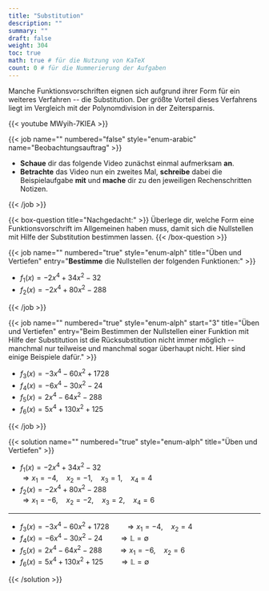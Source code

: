 ```yaml
---
title: "Substitution"
description: ""
summary: ""
draft: false
weight: 304
toc: true
math: true # für die Nutzung von KaTeX
count: 0 # für die Nummerierung der Aufgaben
---
```


Manche Funktionsvorschriften eignen sich aufgrund ihrer Form für ein weiteres Verfahren -- die Substitution.
Der größte Vorteil dieses Verfahrens liegt im Vergleich mit der Polynomdivision in der Zeitersparnis.

{{< youtube MWyih-7KIEA >}}

{{< job name="" numbered="false" style="enum-arabic" name="Beobachtungsauftrag" >}}

- **Schaue** dir das folgende Video zunächst einmal aufmerksam **an**.
- **Betrachte** das Video nun ein zweites Mal, **schreibe** dabei die Beispielaufgabe **mit** und **mache** dir zu den jeweiligen Rechenschritten Notizen.

{{< /job >}}

{{< box-question title="Nachgedacht:" >}}
    Überlege dir, welche Form eine Funktionsvorschrift im Allgemeinen haben muss, damit sich die Nullstellen mit Hilfe der Substitution bestimmen lassen.
{{< /box-question >}}

{{< job name="" numbered="true" style="enum-alph" title="Üben und Vertiefen" entry="**Bestimme** die Nullstellen der folgenden Funktionen:" >}}

- $f_1(x) = -2x^4 + 34x^2 - 32$
- $f_2(x) = -2x^4 + 80x^2 - 288$

{{< /job >}}

{{< job name="" numbered="true" style="enum-alph" start="3" title="Üben und Vertiefen" entry="Beim Bestimmen der Nullstellen einer Funktion mit Hilfe der Substitution ist die Rücksubstitution nicht immer möglich -- manchmal nur teilweise und manchmal sogar überhaupt nicht. Hier sind einige Beispiele dafür." >}}

- $f_3(x) = -3x^4 - 60x^2 + 1728$
- $f_4(x) = -6x^4 - 30x^2 - 24$
- $f_5(x) = 2x^4 - 64x^2 - 288$
- $f_6(x) = 5x^4 + 130x^2 + 125$

{{< /job >}}

{{< solution name="" numbered="true" style="enum-alph" title="Üben und Vertiefen" >}}

- $f_1(x) = -2x^4 + 34x^2 - 32$ \
$\Rightarrow x_1=-4, \quad x_2=-1, \quad x_3=1, \quad x_4=4$
- $f_2(x) = -2x^4 + 80x^2 - 288$ \
$\Rightarrow x_1=-6, \quad x_2=-2, \quad x_3=2, \quad x_4=6$

<hr>

- $f_3(x) = -3x^4 - 60x^2 + 1728 \qquad \Rightarrow x_1=-4, \quad x_2=4$
- $f_4(x) = -6x^4 - 30x^2 - 24 \qquad \Rightarrow \mathbb{L}=\emptyset$
- $f_5(x) = 2x^4 - 64x^2 - 288 \qquad \Rightarrow x_1=-6, \quad x_2=6$
- $f_6(x) = 5x^4 + 130x^2 + 125 \qquad \Rightarrow \mathbb{L}=\emptyset$

{{< /solution >}}
